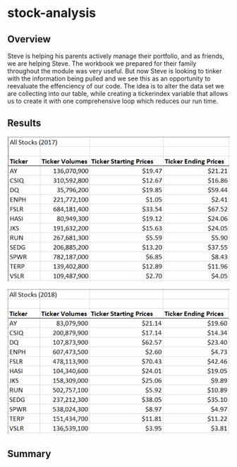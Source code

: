# stock-analysis
## Overview
  Steve is helping his parents actively manage their portfolio, and as friends, we are helping Steve. The workbook we prepared for their family throughout the module was very useful. But now Steve is looking to tinker with the information being pulled and we see this as an opportunity to reevaluate the effenciency of our code. The idea is to alter the data set we are collecting into our table, while creating a tickerindex variable that allows us to create it with one comprehensive loop which reduces our run time.
  
## Results
  
  
  ![2017](https://github.com/roborowanb/stock-analysis/blob/6c56400f6208b668bc900e251bddc671055417b2/2017.png)
  
  ![2018](https://github.com/roborowanb/stock-analysis/blob/941e513f960ed04f5da22b6ae45ba8a5db1b863d/2018.png)
  
## Summary
